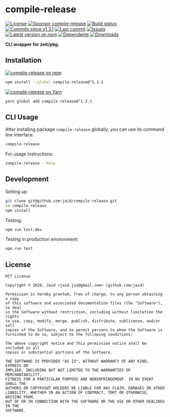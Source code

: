 # compile-release


<a href="https://raw.githubusercontent.com/jaid/compile-release/master/license.txt"><img src="https://img.shields.io/github/license/jaid/compile-release?style=flat-square" alt="License"/></a> <a href="https://github.com/sponsors/jaid"><img src="https://img.shields.io/badge/<3-Sponsor-FF45F1?style=flat-square" alt="Sponsor compile-release"/></a>
<a href="https://actions-badge.atrox.dev/jaid/compile-release/goto"><img src="https://img.shields.io/endpoint.svg?style=flat-square&url=https%3A%2F%2Factions-badge.atrox.dev%2Fjaid%2Fcompile-release%2Fbadge" alt="Build status"/></a> <a href="https://github.com/jaid/compile-release/commits"><img src="https://img.shields.io/github/commits-since/jaid/compile-release/v1.3.1?style=flat-square&logo=github" alt="Commits since v1.3.1"/></a> <a href="https://github.com/jaid/compile-release/commits"><img src="https://img.shields.io/github/last-commit/jaid/compile-release?style=flat-square&logo=github" alt="Last commit"/></a> <a href="https://github.com/jaid/compile-release/issues"><img src="https://img.shields.io/github/issues/jaid/compile-release?style=flat-square&logo=github" alt="Issues"/></a>  
<a href="https://npmjs.com/package/compile-release"><img src="https://img.shields.io/npm/v/compile-release?style=flat-square&logo=npm&label=latest%20version" alt="Latest version on npm"/></a> <a href="https://github.com/jaid/compile-release/network/dependents"><img src="https://img.shields.io/librariesio/dependents/npm/compile-release?style=flat-square&logo=npm" alt="Dependents"/></a> <a href="https://npmjs.com/package/compile-release"><img src="https://img.shields.io/npm/dm/compile-release?style=flat-square&logo=npm" alt="Downloads"/></a>

**CLI wrapper for zeit/pkg.**















## Installation
<a href="https://npmjs.com/package/compile-release"><img src="https://img.shields.io/badge/npm-compile--release-C23039?style=flat-square&logo=npm" alt="compile-release on npm"/></a>
```bash
npm install --global compile-release@^1.3.1
```
<a href="https://yarnpkg.com/package/compile-release"><img src="https://img.shields.io/badge/Yarn-compile--release-2F8CB7?style=flat-square&logo=yarn&logoColor=white" alt="compile-release on Yarn"/></a>
```bash
yarn global add compile-release@^1.3.1
```



## CLI Usage
After installing package `compile-release` globally, you can use its command line interface.
```bash
compile-release
```
For usage instructions:
```bash
compile-release --help
```




## Development



Setting up:
```bash
git clone git@github.com:jaid/compile-release.git
cd compile-release
npm install
```
Testing:
```bash
npm run test:dev
```
Testing in production environment:
```bash
npm run test
```


## License
```text
MIT License

Copyright © 2020, Jaid <jaid.jsx@gmail.com> (github.com/jaid)

Permission is hereby granted, free of charge, to any person obtaining a copy
of this software and associated documentation files (the "Software"), to deal
in the Software without restriction, including without limitation the rights
to use, copy, modify, merge, publish, distribute, sublicense, and/or sell
copies of the Software, and to permit persons to whom the Software is
furnished to do so, subject to the following conditions:

The above copyright notice and this permission notice shall be included in all
copies or substantial portions of the Software.

THE SOFTWARE IS PROVIDED "AS IS", WITHOUT WARRANTY OF ANY KIND, EXPRESS OR
IMPLIED, INCLUDING BUT NOT LIMITED TO THE WARRANTIES OF MERCHANTABILITY,
FITNESS FOR A PARTICULAR PURPOSE AND NONINFRINGEMENT. IN NO EVENT SHALL THE
AUTHORS OR COPYRIGHT HOLDERS BE LIABLE FOR ANY CLAIM, DAMAGES OR OTHER
LIABILITY, WHETHER IN AN ACTION OF CONTRACT, TORT OR OTHERWISE, ARISING FROM,
OUT OF OR IN CONNECTION WITH THE SOFTWARE OR THE USE OR OTHER DEALINGS IN THE
SOFTWARE.
```
